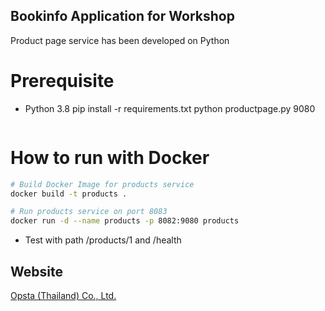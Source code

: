 ## Bookinfo Application for Workshop
Product page service has been developed on Python

# Prerequisite

* Python 3.8
pip install -r requirements.txt
python productpage.py 9080
```bash

```

# How to run with Docker

```bash
# Build Docker Image for products service
docker build -t products .

# Run products service on port 8083
docker run -d --name products -p 8082:9080 products
```
* Test with path /products/1 and /health

## Website

[Opsta (Thailand) Co., Ltd.](https://www.opsta.co.th)